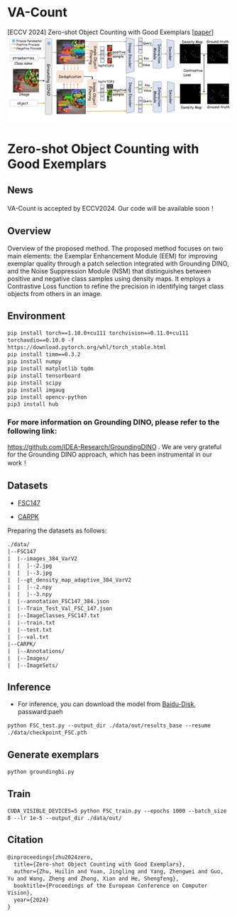 # VA-Count
[ECCV 2024] Zero-shot Object Counting with Good Exemplars
[[paper](https://arxiv.org/abs/2407.04948)]   
![figure](figure.png)
# Zero-shot Object Counting with Good Exemplars
## News
VA-Count is accepted by ECCV2024. 
Our code will be available soon！
## Overview 
Overview of the proposed method. The proposed method focuses on two main elements: the Exemplar Enhancement Module (EEM) for improving exemplar quality through a patch selection integrated with Grounding DINO, and the Noise Suppression Module (NSM) that distinguishes between positive and negative class samples using density maps. It employs a Contrastive Loss function to refine the precision in identifying target class objects from others in an image.
## Environment
```
pip install torch==1.10.0+cu111 torchvision==0.11.0+cu111 torchaudio==0.10.0 -f https://download.pytorch.org/whl/torch_stable.html
pip install timm==0.3.2
pip install numpy
pip install matplotlib tqdm 
pip install tensorboard
pip install scipy
pip install imgaug
pip install opencv-python
pip3 install hub
```
### For more information on Grounding DINO, please refer to the following link: 
https://github.com/IDEA-Research/GroundingDINO .
We are very grateful for the Grounding DINO approach, which has been instrumental in our work！

## Datasets

* [FSC147](https://github.com/cvlab-stonybrook/LearningToCountEverything)

* [CARPK](https://lafi.github.io/LPN/)

Preparing the datasets as follows:

```
./data/
|--FSC147
|  |--images_384_VarV2
|  |  |--2.jpg
|  |  |--3.jpg
|  |--gt_density_map_adaptive_384_VarV2
|  |  |--2.npy
|  |  |--3.npy
|  |--annotation_FSC147_384.json
|  |--Train_Test_Val_FSC_147.json
|  |--ImageClasses_FSC147.txt
|  |--train.txt
|  |--test.txt
|  |--val.txt
|--CARPK/
|  |--Annotations/
|  |--Images/
|  |--ImageSets/
```
## Inference
+  For inference, you can download the model from [Baidu-Disk](https://pan.baidu.com/s/11sbdDYLDfTOIPx5pZvBpmw?pwd=paeh), passward:paeh
```
python FSC_test.py --output_dir ./data/out/results_base --resume ./data/checkpoint_FSC.pth
```
## Generate exemplars
```
python groundingbi.py
```

## Train
```
CUDA_VISIBLE_DEVICES=5 python FSC_train.py --epochs 1000 --batch_size 8 --lr 1e-5 --output_dir ./data/out/
```

## Citation

```
@inproceedings{zhu2024zero,
  title={Zero-shot Object Counting with Good Exemplars},
  author={Zhu, Huilin and Yuan, Jingling and Yang, Zhengwei and Guo, Yu and Wang, Zheng and Zhong, Xian and He, Shengfeng},
  booktitle={Proceedings of the European Conference on Computer Vision},
  year={2024}
}
```
